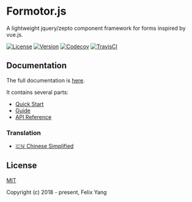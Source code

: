 # Formotor.js

A lightweight jquery/zepto component framework for forms inspired by vue.js.

[![License](https://img.shields.io/npm/l/formotor.svg)](https://www.npmjs.com/package/formotor)
[![Version](https://img.shields.io/npm/v/formotor.svg)](https://www.npmjs.com/package/formotor)
[![Codecov](https://codecov.io/gh/felixpy/formotor/branch/dev/graph/badge.svg)](https://codecov.io/gh/felixpy/formotor)
[![TravisCI](https://travis-ci.org/felixpy/formotor.svg?branch=dev)](https://travis-ci.org/felixpy/formotor)

## Documentation

The full documentation is [here](https://felixpy.github.io/formotor).

It contains several parts:

  - [Quick Start](https://felixpy.github.io/formotor/#/intro)
  - [Guide](https://felixpy.github.io/formotor/#/component)
  - [API Reference](https://felixpy.github.io/formotor/#/api)

### Translation

  - [:cn: Chinese Simplified](https://felixpy.github.io/formotor/#/zh-cn)

## License

[MIT](http://opensource.org/licenses/MIT)

Copyright (c) 2018 - present, Felix Yang